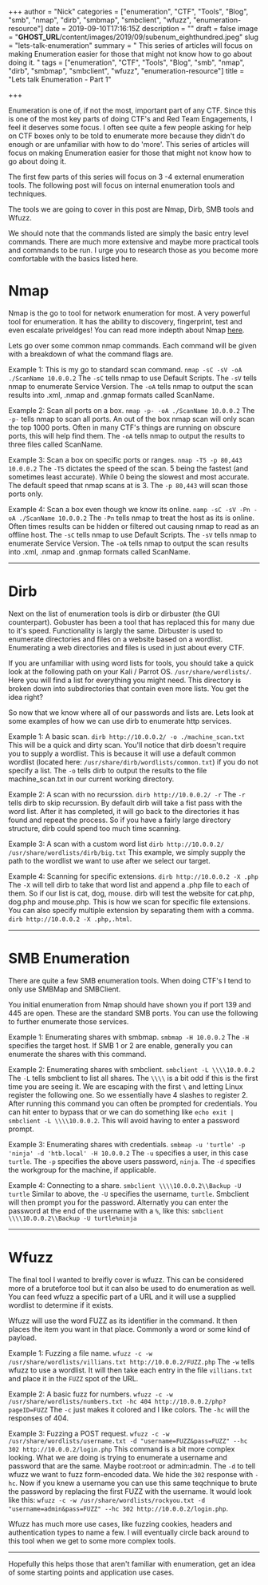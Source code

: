+++
author = "Nick"
categories = ["enumeration", "CTF", "Tools", "Blog", "smb", "nmap", "dirb", "smbmap", "smbclient", "wfuzz", "enumeration-resource"]
date = 2019-09-10T17:16:15Z
description = ""
draft = false
image = "__GHOST_URL__/content/images/2019/09/subenum_eighthundred.jpeg"
slug = "lets-talk-enumeration"
summary = " This series of articles will  focus on making Enumeration easier for those that might not know how to go about doing it. "
tags = ["enumeration", "CTF", "Tools", "Blog", "smb", "nmap", "dirb", "smbmap", "smbclient", "wfuzz", "enumeration-resource"]
title = "Lets talk Enumeration - Part 1"

+++


Enumeration is one of, if not the most, important part of any CTF. Since this is one of the most key parts of doing CTF's and Red Team Engagements, I feel it deserves some focus. I often see quite a few people asking for help on CTF boxes only to be told to enumerate more because they didn't do enough or are unfamiliar with how to do 'more'. This series of articles will  focus on making Enumeration easier for those that might not know how to go about doing it.

The first few parts of this series will focus on 3 -4 external enumeration tools. The following post will focus on internal enumeration tools and techniques.

The tools we are going to cover in this post are Nmap, Dirb, SMB tools and Wfuzz.

We should note that the commands listed are simply the basic entry level commands. There are much more extensive and maybe more practical tools and commands to be run. I urge you to research those as you become more comfortable with the basics listed here.

# Nmap
Nmap is the go to tool for network enumeration for most. A very powerful tool for enumeration. It has the ability to discovery, fingerprint, test and even escalate priveldges! You can read more indepth about Nmap [here](https://nmap.org/book/man.html). 

Lets go over some common nmap commands. Each command will be given with a breakdown of what the command flags are.

Example 1: This is my go to standard scan command.
```nmap -sC -sV -oA ./ScanName 10.0.0.2```
The ```-sC``` tells nmap to use Default Scripts.
The ```-sV``` tells nmap to enumerate Service Version.
The ```-oA``` tells nmap to output the scan results into .xml, .nmap and .gnmap formats called ScanName.

Example 2: Scan all ports on a box.
```nmap -p- -oA ./ScanName 10.0.0.2```
The ```-p-``` tells nmap to scan all ports. An out of the box nmap scan will only scan the top 1000 ports. Often in many CTF's things are running on obscure ports, this will help find them.
The ```-oA``` tells nmap to output the results to three files called ScanName.

Example 3: Scan a box on specific ports or ranges.
```nmap -T5 -p 80,443 10.0.0.2```
The ```-T5``` dictates the speed of the scan. 5 being the fastest (and sometimes least accurate). While 0 being the slowest and most accurate. The default speed that nmap scans at is 3.
The ```-p 80,443``` will scan those ports only.

Example 4: Scan a box even though we know its online.
```namp -sC -sV -Pn -oA ./ScanName 10.0.0.2```
The ```-Pn``` tells nmap to treat the host as its is online. Often times results can be hidden or filtered out causing nmap to read as an offline host.
The ```-sC``` tells nmap to use Default Scripts.
The ```-sV``` tells nmap to enumerate Service Version.
The ```-oA``` tells nmap to output the scan results into .xml, .nmap and .gnmap formats called ScanName.

---

# Dirb
Next on the list of enumeration tools is dirb or dirbuster (the GUI counterpart). Gobuster has been a tool that has replaced this for many due to it's speed. Functionality is largly the same. Dirbuster is used to enumerate directories and files on a website based on a wordlist. Enumerating a web directories and files is used in just about every CTF.

If you are unfamiliar with using word lists for tools, you should take a quick look at the following path on your Kali / Parrot OS. ```/usr/share/wordlists/```. Here you will find a list for everything you might need. This directory is broken down into subdirectories that contain even more lists. You get the idea right? 

So now that we know where all of our passwords and lists are. Lets look at some examples of how we can use dirb to enumerate http services.

Example 1: A basic scan.
```dirb http://10.0.0.2/ -o ./machine_scan.txt```
This will be a quick and dirty scan. You'll notice that dirb doesn't require you to supply a wordlist. This is because it will use a default common wordlist (located here: ```/usr/share/dirb/wordlists/common.txt```) if you do not specify a list.
The ```-o``` tells dirb to output the results to the file machine_scan.txt in our current working directory.

Example 2: A scan with no recurssion.
```dirb http://10.0.0.2/ -r```
The ```-r``` tells dirb to skip recurssion. By default dirb will take a fist pass with the word list. After it has completed, it will go back to the directories it has found and repeat the process. So if you have a fairly large directory structure, dirb could spend too much time scanning.

Example 3: A scan with a custom word list
```dirb http://10.0.0.2/ /usr/share/wordlists/dirb/big.txt```
This example, we simply supply the path to the wordlist we want to use after we select our target.

Example 4: Scanning for specific extensions.
```dirb http://10.0.0.2 -X .php```
The ```-X``` will tell dirb to take that word list and append a .php file to each of them. So if our list is cat, dog, mouse. dirb will test the website for cat.php, dog.php and mouse.php. This is how we scan for specific file extensions. You can also specify multiple extension by separating them with a comma. ```dirb http://10.0.0.2 -X .php,.html```.

---

# SMB Enumeration
There are quite a few SMB enumeration tools. When doing CTF's I tend to only use SMBMap and SMBClient.

You initial enumeration from Nmap should have shown you if port 139 and 445 are open. These are the standard SMB ports. You can use the following to further enumerate those services.

Example 1: Enumerating shares with smbmap.
```smbmap -H 10.0.0.2```
The ```-H``` specifies the target host. If SMB 1 or 2 are enable, generally you can enumerate the shares with this command.

Example 2: Enumerating shares with smbclient.
```smbclient -L \\\\10.0.0.2```
The ```-L``` tells smbclient to list all shares.
The ```\\\\``` is a bit odd if this is the first time you are seeing it. We are escaping with the first ```\``` and letting Linux register the following one. So we essentially have 4 slashes to register 2.
After running this command you can often be prompted for credentials. You can hit enter to bypass that or we can do something like ```echo exit | smbclient -L \\\\10.0.0.2```. This will avoid having to enter a password prompt.

Example 3: Enumerating shares with credentials.
```smbmap -u 'turtle' -p 'ninja' -d 'htb.local' -H 10.0.0.2```
The ```-u``` specifies a user, in this case ```turtle```.
The ```-p``` specifies the above users password, ```ninja```.
The ```-d``` specifies the workgroup for the machine, if applicable.

Example 4: Connecting to a share.
```smbclient \\\\10.0.0.2\\Backup -U turtle```
Similar to above, the ```-U``` specifies the username, ```turtle```.
Smbclient will then prompt you for the password. Alternatly you can enter the password at the end of the username with a ```%```, like this: ```smbclient \\\\10.0.0.2\\Backup -U turtle%ninja```

---

# Wfuzz
The final tool I wanted to breifly cover is wfuzz. This can be considered more of a bruteforce tool but it can also be used to do enumeration as well. You can feed wfuzz a specific part of a URL and it will use a supplied wordlist to determine if it exists.

Wfuzz will use the word FUZZ as its identifier in the command. It then places the item you want in that place. Commonly a word or some kind of payload.

Example 1: Fuzzing a file name.
```wfuzz -c -w /usr/share/wordlists/villians.txt http://10.0.0.2/FUZZ.php```
The ```-w``` tells wfuzz to use a wordlist. It will then take each entry in the file ```villians.txt``` and place it in the ```FUZZ``` spot of the URL.

Example 2: A basic fuzz for numbers.
```wfuzz -c -w /usr/share/wordlists/numbers.txt -hc 404 http://10.0.0.2/php?pageID=FUZZ```
The ```-c``` just makes it colored and I like colors.
The ```-hc``` will the responses of 404.

Example 3: Fuzzing a POST request.
```wfuzz -c -w /usr/share/wordlists/username.txt -d "username=FUZZ&pass=FUZZ" --hc 302 http://10.0.0.2/login.php```
This command is a bit more complex looking. What we are doing is trying to enumerate a username and password that are the same. Maybe root:root or admin:admin.
The ```-d``` to tell wfuzz we want to fuzz form-encoded data.
We hide the ```302``` response with ```-hc```.
Now if you knew a username you can use this same teqchnique to brute the password by replacing the first FUZZ with the username. It would look like this: 
```wfuzz -c -w /usr/share/wordlists/rockyou.txt -d "username=admin&pass=FUZZ" --hc 302 http://10.0.0.2/login.php```.

Wfuzz has much more use cases, like fuzzing cookies, headers and authentication types to name a few. I will eventually circle back around to this tool when we get to some more complex tools.

---

Hopefully this helps those that aren't familiar with enumeration, get an idea of some starting points and application use cases.





